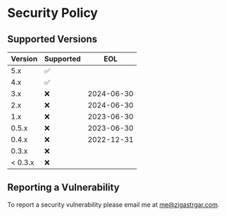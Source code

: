 # Security Policy

## Supported Versions

| Version | Supported          | EOL        |
|---------|--------------------|------------|
| 5.x     | :white_check_mark: |            |
| 4.x     | :white_check_mark: |            |
| 3.x     | :x:                | 2024-06-30 |
| 2.x     | :x:                | 2024-06-30 |
| 1.x     | :x:                | 2023-06-30 |
| 0.5.x   | :x:                | 2023-06-30 |
| 0.4.x   | :x:                | 2022-12-31 |
| 0.3.x   | :x:                |            |
| < 0.3.x | :x:                |            |

## Reporting a Vulnerability

To report a security vulnerability please email me at [me@zigastrgar.com](mailto:me@zigastrgar.com).
